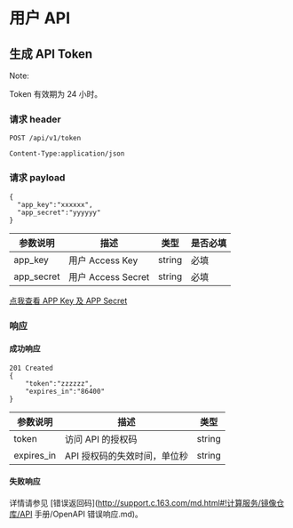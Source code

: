 # 用户 API

## 生成 API Token

<span>Note:</span><div class="alertContent">Token 有效期为 24 小时。</div>

### 请求 header
 
	POST /api/v1/token 
	
	Content-Type:application/json

### 请求 payload

    {
      "app_key":"xxxxxx",
      "app_secret":"yyyyyy"
    }

|  参数说明  |        描述        |  类型  | 是否必填 |
|------------|--------------------|--------|----------|
| app_key    | 用户 Access Key    | string | 必填     |
| app_secret | 用户 Access Secret | string | 必填     |
[点我查看 APP Key 及 APP Secret](https://c.163.com/dashboard#/m/account/accesskey/)

### 响应
#### 成功响应

	201 Created
	{
	    "token":"zzzzzz",
	    "expires_in":"86400"
	}


|  参数说明  |             描述             |  类型  |
|------------|------------------------------|--------|
| token      | 访问 API 的授权码            | string |
| expires_in | API 授权码的失效时间，单位秒 | string |

#### 失败响应
详情请参见 [错误返回码](http://support.c.163.com/md.html#!计算服务/镜像仓库/API 手册/OpenAPI 错误响应.md)。

